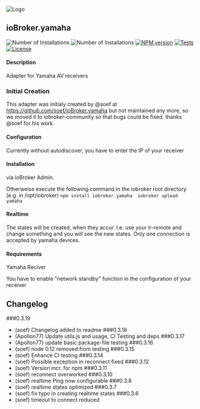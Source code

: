 ![Logo](admin/yamaha.png)
## ioBroker.yamaha

![Number of Installations](http://iobroker.live/badges/yamaha-community-installed.svg) ![Number of Installations](http://iobroker.live/badges/yamaha-community-stable.svg) [![NPM version](http://img.shields.io/npm/v/iobroker.yamaha.svg)](https://www.npmjs.com/package/iobroker.yamaha)
[![Tests](http://img.shields.io/travis/soef/ioBroker.yamaha/master.svg)](https://travis-ci.org/soef/ioBroker.yamaha)
[![License](https://img.shields.io/badge/license-MIT-blue.svg?style=flat)](https://github.com/soef/iobroker.yamaha/blob/master/LICENSE)

<!--
[![Build status](https://ci.appveyor.com/api/projects/status/t51976au5hcoo2mx?svg=true)](https://ci.appveyor.com/project/soef/iobroker-yamaha) [![Greenkeeper badge](https://badges.greenkeeper.io/iobroker-community-adapters/ioBroker.yamaha-community.svg)](https://greenkeeper.io/)
-->

#### Description

Adapter for Yamaha AV receivers

### Initial Creation
This adapter was initialy created by @soef at https://github.com/soef/ioBroker.yamaha but not maintained any more, so we moved it to iobroker-community so that bugs could be fixed. thanks @soef for his work.

#### Configuration
Currently without autodiscover, you have to enter the IP of your receiver

#### Installation
via ioBroker Admin.

Otherweise execute the following command in the iobroker root directory (e.g. in /opt/iobroker)
``
npm install iobroker.yamaha 
iobroker upload yamaha
``

#### Realtime
The states will be created, when they accur. I.e. use your ir-remote and change something and you will see the new states. 
Only one connection is accepted by yamaha devices.

#### Requirements
Yamaha Reciver

You have to enable "network standby" function in the configuration of your receiver


## Changelog
###0.3.19
* (soef) Changelog added to readme
###0.3.18
* (Apollon77) Update utils.js and usage, CI Testing and deps
###0.3.17
* (Apollon77) update basic package-file testing
###0.3.16
* (soef) node 0.12 removed from testing
###0.3.15
* (soef) Enhance CI testing
###0.3.14
* (soef) Possible exception in reconnect fixed
###0.3.12
* (soef) Version incr. for npm
###0.3.11
* (soef) reconnect overworked
###0.3.10
* (soef) realtime Ping now configurable
###0.3.8
* (soef) realtime states optimized
###0.3.7
* (soef) fix typo in creating realtime states
###0.3.6
* (soef) timeout to connect reduced

<!--
### License
The MIT License (MIT)

Copyright (c) 2015-2017 soef <soef@gmx.net>

Permission is hereby granted, free of charge, to any person obtaining a copy
of this software and associated documentation files (the "Software"), to deal
in the Software without restriction, including without limitation the rights
to use, copy, modify, merge, publish, distribute, sublicense, and/or sell
copies of the Software, and to permit persons to whom the Software is
furnished to do so, subject to the following conditions:

The above copyright notice and this permission notice shall be included in
all copies or substantial portions of the Software.

THE SOFTWARE IS PROVIDED "AS IS", WITHOUT WARRANTY OF ANY KIND, EXPRESS OR
IMPLIED, INCLUDING BUT NOT LIMITED TO THE WARRANTIES OF MERCHANTABILITY,
FITNESS FOR A PARTICULAR PURPOSE AND NONINFRINGEMENT. IN NO EVENT SHALL THE
AUTHORS OR COPYRIGHT HOLDERS BE LIABLE FOR ANY CLAIM, DAMAGES OR OTHER
LIABILITY, WHETHER IN AN ACTION OF CONTRACT, TORT OR OTHERWISE, ARISING FROM,
OUT OF OR IN CONNECTION WITH THE SOFTWARE OR THE USE OR OTHER DEALINGS IN
THE SOFTWARE.
-->

